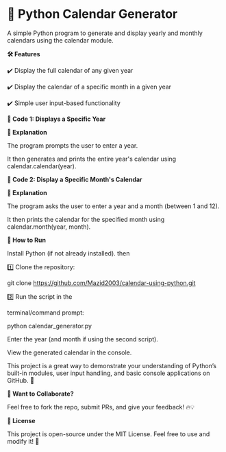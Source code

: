 # 📌 Python Calendar Generator

A simple Python program to generate and display yearly and monthly calendars using the calendar module.

**🛠️ Features**

✔️ Display the full calendar of any given year

✔️ Display the calendar of a specific month in a given year

✔️ Simple user input-based functionality

**📜 Code 1: Displays a Specific Year**

**📌 Explanation**

The program prompts the user to enter a year.

It then generates and prints the entire year's calendar using calendar.calendar(year).

**📜 Code 2: Display a Specific Month's Calendar**
  
**📌 Explanation**

The program asks the user to enter a year and a month (between 1 and 12).

It then prints the calendar for the specified month using calendar.month(year, month).

**🚀 How to Run**

Install Python (if not already installed).
then

1️⃣ Clone the repository:

git clone https://github.com/Mazid2003/calendar-using-python.git

2️⃣  Run the script in the 

terminal/command prompt:

python calendar_generator.py

Enter the year (and month if using the second script).

View the generated calendar in the console.

This project is a great way to demonstrate your understanding of Python’s built-in modules, user input handling, and basic console applications on GitHub. 🎯

**💬 Want to Collaborate?**

Feel free to fork the repo, submit PRs, and give your feedback! 🔥💡

**📜 License**

This project is open-source under the MIT License. Feel free to use and modify it! 🚀
